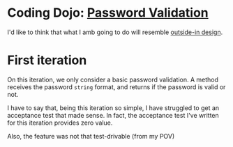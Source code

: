 # Coding Dojo: [Password Validation](https://www.codurance.com/katalyst/password-validation)

I'd like to think that what I amb going to do will resemble [outside-in design](https://www.youtube.com/watch?v=XHnuMjah6ps&pp=ugMICgJlcxABGAE%3D).

# First iteration

On this iteration, we only consider a basic password validation. A method receives the password `string` format, and
returns if the password is valid or not.

I have to say that, being this iteration so simple, I have struggled to get an acceptance test that made sense. In fact,
the acceptance test I've written for this iteration provides zero value.

Also, the feature was not that test-drivable (from my POV)